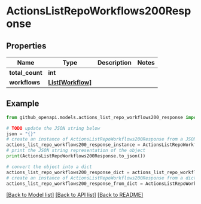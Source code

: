 # ActionsListRepoWorkflows200Response


## Properties

Name | Type | Description | Notes
------------ | ------------- | ------------- | -------------
**total_count** | **int** |  | 
**workflows** | [**List[Workflow]**](Workflow.md) |  | 

## Example

```python
from github_openapi.models.actions_list_repo_workflows200_response import ActionsListRepoWorkflows200Response

# TODO update the JSON string below
json = "{}"
# create an instance of ActionsListRepoWorkflows200Response from a JSON string
actions_list_repo_workflows200_response_instance = ActionsListRepoWorkflows200Response.from_json(json)
# print the JSON string representation of the object
print(ActionsListRepoWorkflows200Response.to_json())

# convert the object into a dict
actions_list_repo_workflows200_response_dict = actions_list_repo_workflows200_response_instance.to_dict()
# create an instance of ActionsListRepoWorkflows200Response from a dict
actions_list_repo_workflows200_response_from_dict = ActionsListRepoWorkflows200Response.from_dict(actions_list_repo_workflows200_response_dict)
```
[[Back to Model list]](../README.md#documentation-for-models) [[Back to API list]](../README.md#documentation-for-api-endpoints) [[Back to README]](../README.md)


